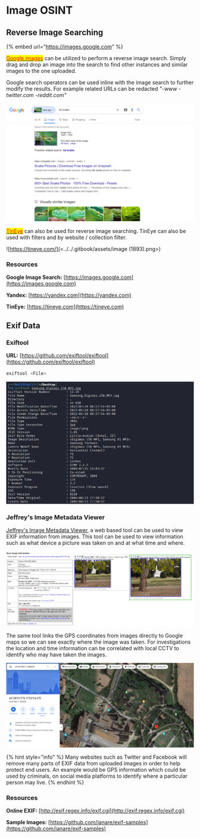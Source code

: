# Image OSINT

## Reverse Image Searching

{% embed url="https://images.google.com" %}

[<mark style="color:red;">Google images</mark>](https://www.google.com/imghp?hl=en) can be utilized to perform a reverse image search. Simply drag and drop an image into the search to find other instances and similar images to the one uploaded.

Google search operators can be used inline with the image search to further modify the results. For example related URLs can be redacted _"-www -twitter.com -reddit.com"_

![](<../../.gitbook/assets/image (2035).png>)

[<mark style="color:red;">TinEye</mark>](https://tineye.com) can also be used for reverse image searching. TinEye can also be used with filters and by website / collection filter.

![https://tineye.com/](<../../.gitbook/assets/image (1893).png>)

### Resources

**Google Image Search:** [https://images.google.com](https://images.google.com)

**Yandex:** [https://yandex.com](https://yandex.com)

**TinEye:** [https://tineye.com](https://tineye.com)

## Exif Data

### Exiftool

**URL:** [https://github.com/exiftool/exiftool](https://github.com/exiftool/exiftool)

```bash
exiftool <File>
```

![](<../../.gitbook/assets/image (2056) (1) (1) (1) (1) (1) (2).png>)

### Jeffrey's Image Metadata Viewer

[Jeffrey's Image Metadata Viewer](http://exif.regex.info/exif.cgi), a web based tool can be used to view EXIF information from images. This tool can be used to view information such as what device a picture was taken on and at what time and where.

![](<../../.gitbook/assets/image (1174).png>)

The same tool links the GPS coordinates from images directly to Google maps so we can see exactly where the image was taken. For investigations the location and time information can be correlated with local CCTV to identify who may have taken the images.

![](<../../.gitbook/assets/image (82).png>)

{% hint style="info" %}
Many websites such as Twitter and Facebook will remove many parts of EXIF data from uploaded images in order to help protect end users. An example would be GPS information which could be used by criminals, on social media platforms to identify where a particular person may live.
{% endhint %}

### Resources

**Online EXIF:** [http://exif.regex.info/exif.cgi](http://exif.regex.info/exif.cgi)

**Sample Images:** [https://github.com/ianare/exif-samples](https://github.com/ianare/exif-samples)

